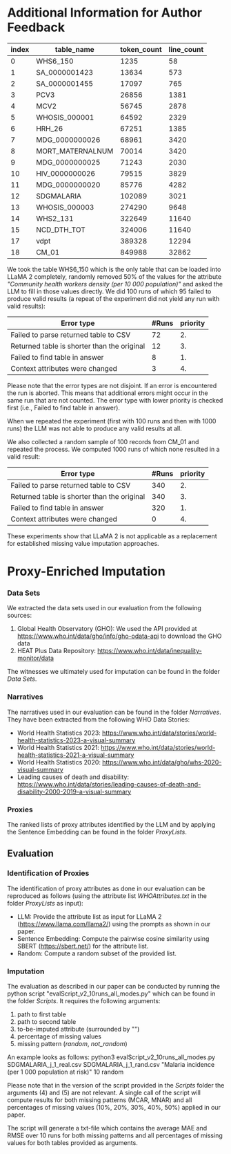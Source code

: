# Additional Information for Author Feedback

| index | table_name       | token_count | line_count |
|-------|------------------|-------------|------------|
| 0     | WHS6_150         | 1235        | 58         |
| 1     | SA_0000001423    | 13634       | 573        |
| 2     | SA_0000001455    | 17097       | 765        |
| 3     | PCV3             | 26856       | 1381       |
| 4     | MCV2             | 56745       | 2878       |
| 5     | WHOSIS_000001    | 64592       | 2329       |
| 6     | HRH_26           | 67251       | 1385       |
| 7     | MDG_0000000026   | 68961       | 3420       |
| 8     | MORT_MATERNALNUM | 70014       | 3420       |
| 9     | MDG_0000000025   | 71243       | 2030       |
| 10    | HIV_0000000026   | 79515       | 3829       |
| 11    | MDG_0000000020   | 85776       | 4282       |
| 12    | SDGMALARIA       | 102089      | 3021       |
| 13    | WHOSIS_000003    | 274290      | 9648       |
| 14    | WHS2_131         | 322649      | 11640      |
| 15    | NCD_DTH_TOT      | 324006      | 11640      |
| 17    | vdpt             | 389328      | 12294      |
| 18    | CM_01            | 849988      | 32862      |

We took the table WHS6_150 which is the only table that can be loaded into LLaMA 2 completely, randomly removed 50% of the values for the attribute _"Community health workers density (per 10 000 population)"_ and asked the LLM to fill in those values directly. We did 100 runs of which 95 failed to produce valid results (a repeat of the experiment did not yield any run with valid results):

| Error type                                  | #Runs | priority |
|---------------------------------------------|-------|----------|
| Failed to parse returned table to CSV       | 72    | 2.       |
| Returned table is shorter than the original | 12    | 3.       |
| Failed to find table in answer              | 8     | 1.       |
| Context attributes were changed             | 3     | 4.       |

Please note that the error types are not disjoint. If an error is encountered the run is aborted. This means that additional errors might occur in the same run that are not counted. The error type with lower priority is checked first (i.e., Failed to find table in answer).

When we repeated the experiment (first with 100 runs and then with 1000 runs) the LLM was not able to produce any valid results at all.

We also collected a random sample of 100 records from CM_01 and repeated the process. We computed 1000 runs of which none resulted in a valid result:

| Error type                                  | #Runs | priority |
|---------------------------------------------|-------|----------|
| Failed to parse returned table to CSV       | 340   | 2.       |
| Returned table is shorter than the original | 340   | 3.       |
| Failed to find table in answer              | 320   | 1.       |
| Context attributes were changed             | 0     | 4.       |

These experiments show that LLaMA 2 is not applicable as a replacement for established missing value imputation approaches.

# Proxy-Enriched Imputation

### Data Sets

We extracted the data sets used in our evaluation from the following sources:

1. Global Health Observatory (GHO): We used the API provided at https://www.who.int/data/gho/info/gho-odata-api to download the GHO data
2. HEAT Plus Data Repository: https://www.who.int/data/inequality-monitor/data

The witnesses we ultimately used for imputation can be found in the folder _Data Sets_.

### Narratives

The narratives used in our evaluation can be found in the folder _Narratives_. They have been extracted from the following WHO Data Stories:

- World Health Statistics 2023: https://www.who.int/data/stories/world-health-statistics-2023-a-visual-summary
- World Health Statistics 2021: https://www.who.int/data/stories/world-health-statistics-2021-a-visual-summary
- World Health Statistics 2020: https://www.who.int/data/gho/whs-2020-visual-summary
- Leading causes of death and disability: https://www.who.int/data/stories/leading-causes-of-death-and-disability-2000-2019-a-visual-summary

### Proxies

The ranked lists of proxy attributes identified by the LLM and by applying the Sentence Embedding can be found in the folder _ProxyLists_.

## Evaluation

### Identification of Proxies

The identification of proxy attributes as done in our evaluation can be reproduced as follows (using the attribute list _WHOAttributes.txt_ in the folder _ProxyLists_ as input):

- LLM: Provide the attribute list as input for LLaMA 2 (https://www.llama.com/llama2/) using the prompts as shown in our paper.
- Sentence Embedding: Compute the pairwise cosine similarity using SBERT (https://sbert.net/) for the attribute list.
- Random: Compute a random subset of the provided list.

### Imputation

The evaluation as described in our paper can be conducted by running the python script "evalScript_v2_10runs_all_modes.py" which can be found in the folder _Scripts_. It requires the following arguments:

  1) path to first table
  2) path to second table
  3) to-be-imputed attribute (surrounded by "")
  4) percentage of missing values
  5) missing pattern (_random_, _not_random_)

An example looks as follows:
python3 evalScript_v2_10runs_all_modes.py SDGMALARIA_j_1_real.csv SDGMALARIA_j_1_rand.csv "Malaria incidence (per 1 000 population at risk)" 10 random

Please note that in the version of the script provided in the _Scripts_ folder the arguments (4) and (5) are not relevant. A single call of the script will compute results for both missing patterns (MCAR, MNAR) and all percentages of missing values (10%, 20%, 30%, 40%, 50%) applied in our paper.

The script will generate a txt-file which contains the average MAE and RMSE over 10 runs for both missing patterns and all percentages of missing values for both tables provided as arguments. 
